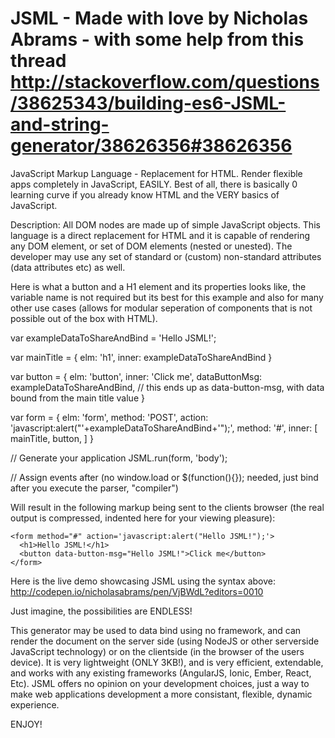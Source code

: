 # JSML - Made with love by Nicholas Abrams - with some help from this thread http://stackoverflow.com/questions/38625343/building-es6-JSML-and-string-generator/38626356#38626356

JavaScript Markup Language - Replacement for HTML. Render flexible apps completely in JavaScript, EASILY.
Best of all, there is basically 0 learning curve if you already know HTML and the VERY basics of JavaScript.

Description: All DOM nodes are made up of simple JavaScript objects. This language is a direct replacement for HTML and it is capable of rendering any DOM element, or set of DOM elements (nested or unested). The developer may use any set of standard or (custom) non-standard attributes (data attributes etc) as well. 

Here is what a button and a H1 element and its properties looks like, the variable name is not required but its best for this example and also for many other use cases (allows for modular seperation of components that is not possible out of the box with HTML).

var exampleDataToShareAndBind = 'Hello JSML!';

var mainTitle = {
  elm: 'h1',
  inner:  exampleDataToShareAndBind
}

var button = {
  elm: 'button',
  inner: 'Click me',
  dataButtonMsg:  exampleDataToShareAndBind, // this ends up as data-button-msg, with data bound from the main title value
}
  
  var form = {
   elm: 'form',
   method: 'POST',
   action: 'javascript:alert("'+exampleDataToShareAndBind+'");',
   method: '#',
   inner: [
            mainTitle,
            button,
          ]
  }

// Generate your application
JSML.run(form, 'body');

// Assign events after (no window.load or $(function(){}); needed, just bind after you execute the parser, "compiler")


Will result in the following markup being sent to the clients browser (the real output is compressed, indented here for your viewing pleasure):

    <form method="#" action='javascript:alert("Hello JSML!");'>
      <h1>Hello JSML!</h1>
      <button data-button-msg="Hello JSML!">Click me</button>
    </form>

Here is the live demo showcasing JSML using the syntax above: http://codepen.io/nicholasabrams/pen/VjBWdL?editors=0010

Just imagine, the possibilities are ENDLESS!

This generator may be used to data bind using no framework, and can render the document on the server side (using NodeJS or other serverside JavaScript technology) or on the clientside (in the browser of the users device). It is very lightweight (ONLY 3KB!), and is very efficient, extendable, and works with any existing frameworks (AngularJS, Ionic, Ember, React, Etc). JSML offers no opinion on your development choices, just a way to make web applications development a more consistant, flexible, dynamic experience.


ENJOY!
